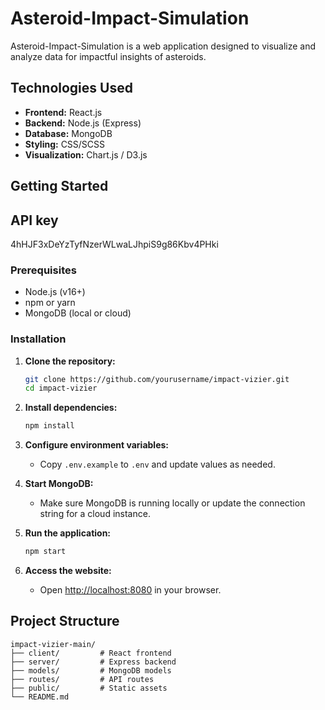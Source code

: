 # Asteroid-Impact-Simulation

Asteroid-Impact-Simulation is a web application designed to visualize and analyze data for impactful insights of asteroids.

## Technologies Used

- **Frontend:** React.js
- **Backend:** Node.js (Express)
- **Database:** MongoDB
- **Styling:** CSS/SCSS
- **Visualization:** Chart.js / D3.js

## Getting Started

## API key

4hHJF3xDeYzTyfNzerWLwaLJhpiS9g86Kbv4PHki

### Prerequisites

- Node.js (v16+)
- npm or yarn
- MongoDB (local or cloud)

### Installation

1. **Clone the repository:**
    ```bash
    git clone https://github.com/yourusername/impact-vizier.git
    cd impact-vizier
    ```

2. **Install dependencies:**
    ```bash
    npm install
    ```

3. **Configure environment variables:**
    - Copy `.env.example` to `.env` and update values as needed.

4. **Start MongoDB:**
    - Make sure MongoDB is running locally or update the connection string for a cloud instance.

5. **Run the application:**
    ```bash
    npm start
    ```

6. **Access the website:**
    - Open [http://localhost:8080](http://localhost:8080) in your browser.

## Project Structure

```
impact-vizier-main/
├── client/         # React frontend
├── server/         # Express backend
├── models/         # MongoDB models
├── routes/         # API routes
├── public/         # Static assets
└── README.md
```




